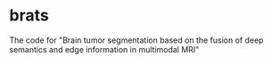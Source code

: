 # brats
The code for "Brain tumor segmentation based on the fusion of deep semantics and edge information in multimodal MRI"
